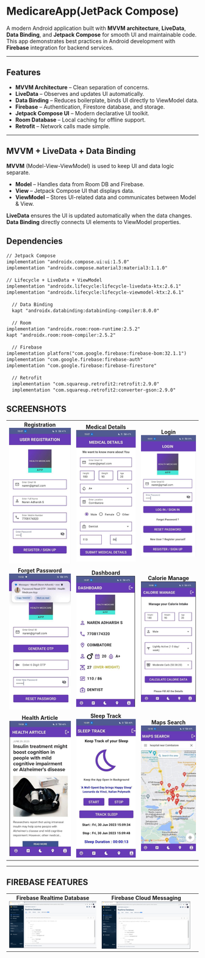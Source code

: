#  MedicareApp(JetPack Compose)

A modern Android application built with **MVVM architecture**, **LiveData**, **Data Binding**, and **Jetpack Compose** for smooth UI and maintainable code.  
This app demonstrates best practices in Android development with **Firebase** integration for backend services.

---

##  Features

-  **MVVM Architecture** – Clean separation of concerns.
-  **LiveData** – Observes and updates UI automatically.
-  **Data Binding** – Reduces boilerplate, binds UI directly to ViewModel data.
-  **Firebase** – Authentication, Firestore database, and storage.
-  **Jetpack Compose UI** – Modern declarative UI toolkit.
-  **Room Database** – Local caching for offline support.
-  **Retrofit** – Network calls made simple.

---

##  MVVM + LiveData + Data Binding

**MVVM** (Model-View-ViewModel) is used to keep UI and data logic separate.

- **Model** – Handles data from Room DB and Firebase.
- **View** – Jetpack Compose UI that displays data.
- **ViewModel** – Stores UI-related data and communicates between Model & View.

**LiveData** ensures the UI is updated automatically when the data changes.  
**Data Binding** directly connects UI elements to ViewModel properties.
## Dependencies



    // Jetpack Compose
    implementation "androidx.compose.ui:ui:1.5.0"
    implementation "androidx.compose.material3:material3:1.1.0"

    // Lifecycle + LiveData + ViewModel
    implementation "androidx.lifecycle:lifecycle-livedata-ktx:2.6.1"
    implementation "androidx.lifecycle:lifecycle-viewmodel-ktx:2.6.1"

      // Data Binding
      kapt "androidx.databinding:databinding-compiler:8.0.0"

      // Room
    implementation "androidx.room:room-runtime:2.5.2"
    kapt "androidx.room:room-compiler:2.5.2"

      // Firebase
    implementation platform("com.google.firebase:firebase-bom:32.1.1")
    implementation "com.google.firebase:firebase-auth"
    implementation "com.google.firebase:firebase-firestore"

      // Retrofit
      implementation "com.squareup.retrofit2:retrofit:2.9.0"
      implementation "com.squareup.retrofit2:converter-gson:2.9.0"

## SCREENSHOTS

<table>
  <tr>
    <td align="center">
      <b>Registration</b><br>
      <img src="UserReg.png" width="300"/>
    </td>
    <td align="center">
      <b>Medical Details</b><br>
      <img src="MedDetails.png" width="300"/>
    </td>
    <td align="center">
      <b>Login</b><br>
      <img src="Login.png" width="300"/>
    </td>
  </tr>

  <tr>
    <td align="center">
      <b>Forget Password</b><br>
      <img src="ForgotPassword.png" width="300"/>
    </td>
    <td align="center">
      <b>Dashboard</b><br>
      <img src="DashBoard.png" width="300"/>
    </td>
    <td align="center">
      <b>Calorie Manage</b><br>
      <img src="CalorieManage.png" width="300"/>
    </td>
  </tr>

  <tr>
    <td align="center">
      <b>Health Article</b><br>
      <img src="healtharticle.png" width="300"/>
    </td>
    <td align="center">
      <b>Sleep Track</b><br>
      <img src="sleeptrack.png" width="300"/>
    </td>
    <td align="center">
      <b>Maps Search</b><br>
      <img src="mapsearch.png" width="300"/>
    </td>
  </tr>
</table>

---

## FIREBASE FEATURES

<table>
  <tr>
    <td align="center">
      <b>Firebase Realtime Database</b><br>
      <img src="firebaseRealtimeDB.png" width="300"/>
    </td>
    <td align="center">
      <b>Firebase Cloud Messaging</b><br>
      <img src="fcm.png" width="300"/>
    </td>
    <td></td>
  </tr>
</table>


